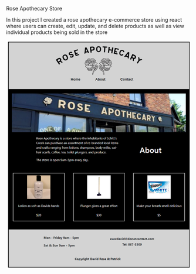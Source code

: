 Rose Apothecary Store

In this project I created a rose apothecary e-commerce store using react where users can create, edit, update, and delete products as well as view individual products being sold in the store

![Rose Apothecary](https://raw.githubusercontent.com/amountcastlej/rose_apothecary_store/main/rose_apothecary.png)
